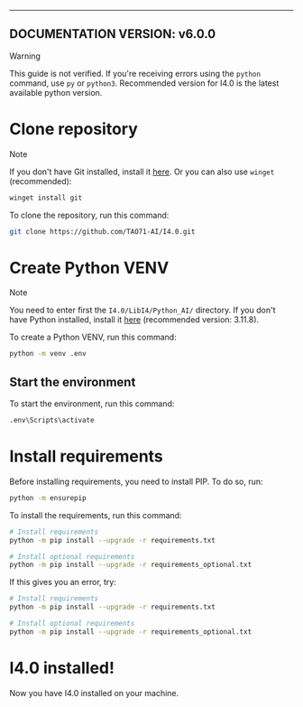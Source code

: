 -----
DOCUMENTATION VERSION: v6.0.0
-----

> [!WARNING]
> This guide is not verified.
> If you're receiving errors using the `python` command, use `py` or `python3`.
> Recommended version for I4.0 is the latest available python version.

# Clone repository
> [!NOTE]
> If you don't have Git installed, install it [here](https://git-scm.com/).
> Or you can also use `winget` (recommended):
> ```sh
> winget install git
> ```

To clone the repository, run this command:
```sh
git clone https://github.com/TAO71-AI/I4.0.git
```

# Create Python VENV
> [!NOTE]
> You need to enter first the `I4.0/LibI4/Python_AI/` directory.
> If you don't have Python installed, install it [here](https://www.python.org/downloads/) (recommended version: 3.11.8).

To create a Python VENV, run this command:
```sh
python -m venv .env
```

## Start the environment
To start the environment, run this command:
```sh
.env\Scripts\activate
```

# Install requirements
Before installing requirements, you need to install PIP. To do so, run:
```sh
python -m ensurepip
```

To install the requirements, run this command:
```sh
# Install requirements
python -m pip install --upgrade -r requirements.txt

# Install optional requirements
python -m pip install --upgrade -r requirements_optional.txt
```

If this gives you an error, try:
```sh
# Install requirements
python -m pip install --upgrade -r requirements.txt

# Install optional requirements
python -m pip install --upgrade -r requirements_optional.txt
```

# I4.0 installed!
Now you have I4.0 installed on your machine.